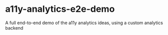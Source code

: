 # a11y-analytics-e2e-demo
A full end-to-end demo of the a11y analytics ideas, using a custom analytics backend
